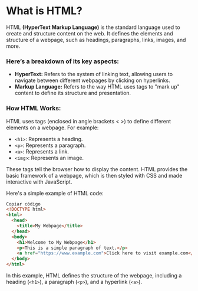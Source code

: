 # What is HTML?

HTML **(HyperText Markup Language)** is the standard language used to create and structure content on the web. 
It defines the elements and structure of a webpage, such as headings, paragraphs, links, images, and more.

### Here’s a breakdown of its key aspects:

- **HyperText:** Refers to the system of linking text, allowing users to navigate between different webpages by clicking on hyperlinks.
- **Markup Language:** Refers to the way HTML uses tags to "mark up" content to define its structure and presentation.
  
### How HTML Works:

HTML uses tags (enclosed in angle brackets < >) to define different elements on a webpage. For example:

- `<h1>`: Represents a heading.
- `<p>`: Represents a paragraph.
- `<a>`: Represents a link.
- `<img>`: Represents an image.

These tags tell the browser how to display the content. HTML provides the basic framework of a webpage, which is then styled with CSS and made interactive with JavaScript.

Here's a simple example of HTML code:

```html
Copiar código
<!DOCTYPE html>
<html>
  <head>
    <title>My Webpage</title>
  </head>
  <body>
    <h1>Welcome to My Webpage</h1>
    <p>This is a simple paragraph of text.</p>
    <a href="https://www.example.com">Click here to visit example.com</a>
  </body>
</html>
```
In this example, HTML defines the structure of the webpage, including a heading (`<h1>`), a paragraph (`<p>`), and a hyperlink (`<a>`).
